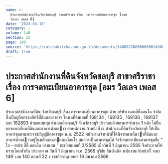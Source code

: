```yaml
---
name: >-
  ประกาศสำนักงานที่ดินจังหวัดชลบุรี สาขาศรีราชา เรื่อง การจดทะเบียนอาคารชุด [อมร
  วิลเลจ เพลส 6]
date: '2023-03-15'
category: ง
volume: 140
section: 22
page: 149
source: 'https://ratchakitcha.soc.go.th/documents/140D022N0000000014900.pdf'
draft: true
---
```


# ประกาศสำนักงานที่ดินจังหวัดชลบุรี สาขาศรีราชา เรื่อง การจดทะเบียนอาคารชุด [อมร วิลเลจ เพลส 6]

ประกาศสํานักงานที่ดิน จังหวัดชลบุรี เรื่อง การจดทะเบียนอาคารชุด ด้วย บริษัท เดอะซิตี้คอนโด จํากัด ซึ่งเป็นผู้ถือกรรมสิทธิ์ที่ดินและอาคาร โฉนดที่ดินเลขที่ 168134 , 168135 , 168136 , 168137 และ 182893 ตําบลแสนสุข อําเภอเมืองชลบุรี จังหวัดชลบุรี ประกอบด้วยอาคารจํานวน 1 หลัง ได้ยื่นขอจดทะเบียนที่ดินและอาคารดังกลาว ต่อพนักงานเจ้าหน้าที่ ณ สํานักงานที่ดินจังหวัดชลบุรี ให้เป็นอาคารชุดตามพระราชบัญญัติอาคารชุด พ.ศ. 2522 พนักงานเจ้าหน้าที่ได้พิจารณาเห็นวาที่ดินและอาคารดังกลาวอยู่ในหลักเกณฑและเงื่อนไข สมควรเป็นอาคารชุดได้ จึงรับจดทะเบียนอาคารชุดชื่อ “ ไอ - สเปซ ซิตี้ คอนโด บางแสน ” ทะเบียนเลขที่ 3/2565 เมื่อวันที่ 1 มิถุนายน 2565 จึงประกาศให้ทราบโดยทั่วกัน ประกาศ ณ วันที่ 1 มิถุนายน พ.ศ. 2565 สุวิชัย สินบังเกิด พนักงานเจ้าหน้าที่ ้ หนา 149 ่ เลม 140 ตอนที่ 22 ง ราชกิจจานุเบกษา 16 มีนาคม 2566
